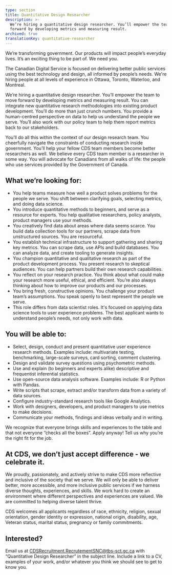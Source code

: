 ```yaml
---
type: section
title: Quantitative Design Researcher
description: >-
  We’re hiring a quantitative design researcher. You’ll empower the team to move
  forward by developing metrics and measuring result.
archived: true
translationKey: quantitative-researcher
---
```

We’re transforming government. Our products will impact people’s everyday lives. It’s an exciting thing to be part of. We need you.

The Canadian Digital Service is focused on delivering better public services using the best technology and design, all informed by people’s needs. We're hiring people at all levels of experience in Ottawa, Toronto, Waterloo, and Montreal.

We’re hiring a quantitative design researcher. You’ll empower the team to move forward by developing metrics and measuring result. You can integrate new quantitative research methodologies into existing product development. You’ll do more than just crunch numbers. You provide a human-centred perspective on  data to help us understand the people we serve. You’ll also work with our policy team to help them report metrics back to our stakeholders.

You’ll do all this within the context of our design research team. You cheerfully navigate the constraints of conducting research inside government. You’ll help your fellow CDS team members become better researchers as well. We believe every CDS team member is a researcher in some way. You will advocate for Canadians from all walks of life: the people who use services provided by the Government of Canada.

## What we’re looking for:

* You help teams measure how well a product solves problems for the people we serve. You shift between clarifying goals, selecting metrics, and doing data science.
* You introduce quantitative methods to beginners, and serve as a resource for experts. You help qualitative researchers, policy analysts, product managers use your methods.
* You creatively find data about areas where data seems scarce. You build data collection tools for our partners, scrape data from unstructured sources. You are resourceful.
* You establish technical infrastructure to support  gathering and sharing key metrics. You can scrape data, use APIs and build databases. You can analyze data, and create tooling to generate insights.
* You champion quantitative and qualitative research as part of the product development process. You present research to skeptical audiences. You can help partners build their own research capabilities.
* You reflect on your research practice. You think about what could make your research more useful, ethical, and efficient. You’re also always thinking about how to improve our products and our processes.
* You bring fresh, constructive opinions. You challenge your product team’s assumptions. You speak openly to best represent the people we serve.
* This role differs from data scientist roles. It's focused on applying data science tools to user experience problems. The best applicant wants to understand people’s needs, not only work with data.

## You will be able to:

* Select, design, conduct and present quantitative user experience research methods. Examples include: multivariate testing, benchmarking, large-scale surveys, card sorting, comment clustering.
* Design and validate survey questions using psychometric methods.
* Use and explain (to beginners and experts alike) descriptive and frequentist inferential statistics.
* Use open-source data analysis software. Examples include: R or Python with Pandas.
* Write scripts that scrape, extract and/or transform data from a variety of data sources.
* Configure industry-standard research tools like Google Analytics.
* Work with designers, developers, and product managers to use metrics to make decisions.
* Communicate your methods, findings and ideas verbally and in writing.

We recognize that everyone brings skills and experiences to the table and that not everyone “checks all the boxes”. Apply anyway! Tell us why you’re the right fit for the job.

## At CDS, we don’t just accept difference - we celebrate it.

We proudly, passionately, and actively strive to make CDS more reflective and inclusive of the society that we serve. We will only be able to deliver better, more accessible, and more inclusive public services if we harness diverse thoughts, experiences, and skills. We work hard to create an environment where different perspectives and experiences are valued. We are committed to helping diverse talent thrive.

CDS welcomes all applicants regardless of race, ethnicity, religion, sexual orientation, gender identity or expression, national origin, disability, age, Veteran status, marital status, pregnancy or family commitments.

## Interested?

Email us at 
[CDSRecruitment.RecrutementSNC@tbs-sct.gc.ca](mailto:CDSRecruitment.RecrutementSNC@tbs-sct.gc.ca) with “Quantitative Design Researcher” in the subject line. Include a link to a CV, examples of your work, and/or whatever you think we should see to get to know you.
